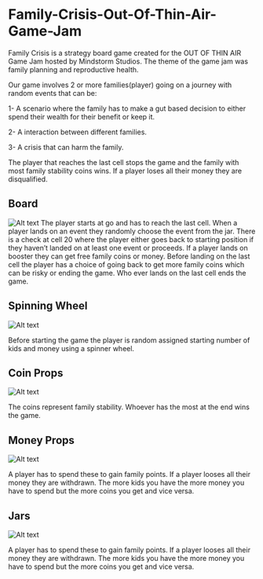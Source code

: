  # Family-Crisis-Out-Of-Thin-Air-Game-Jam

Family Crisis is a strategy board game created for the OUT OF THIN AIR Game Jam hosted by Mindstorm Studios. The theme of the game jam was family planning and reproductive health.


Our game involves 2 or more families(player) going on a journey with random events that can be: 

1- A scenario where the family has to make a gut based decision to either spend their wealth for their benefit or keep it.

2- A interaction between different families.

3- A crisis that can harm the family.


The player that reaches the last cell stops the game and the family with most family stability coins wins. If a player loses all their money they are disqualified.

## Board
![Alt text](/board.jpg "Board")
The player starts at go and has to reach the last cell. When a player lands on an event they randomly choose the event from the jar. There is a check at cell 20 where the player either goes back to starting position if they haven’t landed on at least one event or proceeds. If a player lands on booster they can get free family coins or money. Before landing on the last cell the player has a choice of going back to get more family coins which can be risky or ending the game. Who ever lands on the last cell ends the game.

## Spinning Wheel
![Alt text](/spinning_wheel.jpg "Spinning Wheel")

Before starting the game the player is random assigned starting number of kids and money using a spinner wheel.

## Coin Props
![Alt text](/coin_props.jpg "Coin Props")

The coins represent family stability. Whoever has the most at the end wins the game.

## Money Props
![Alt text](/money_props.jpg "Money Props")

A player has to spend these to gain family points. If a player looses all their money they are withdrawn. The more kids you have the more money you have to spend but the more coins you get and vice versa.

## Jars
![Alt text](/jars.jpg "Jars")

A player has to spend these to gain family points. If a player looses all their money they are withdrawn. The more kids you have the more money you have to spend but the more coins you get and vice versa.
